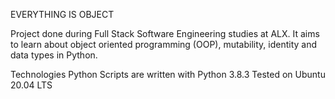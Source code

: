EVERYTHING IS OBJECT

Project done during Full Stack Software Engineering studies at ALX. It aims to learn about object oriented programming (OOP), mutability, identity and data types in Python.

Technologies
Python Scripts are written with Python 3.8.3
Tested on Ubuntu 20.04 LTS
